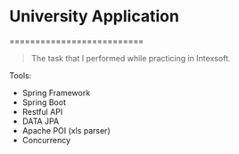 # University Application
==========================

> The task that I performed while practicing in Intexsoft.

Tools:

- Spring Framework
- Spring Boot
- Restful API
- DATA JPA
- Apache POI (xls parser)
- Concurrency

